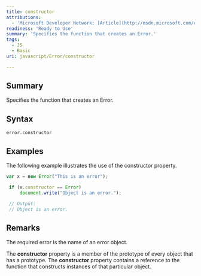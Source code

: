 ```yaml
---
title: constructor
attributions:
  - 'Microsoft Developer Network: [Article](http://msdn.microsoft.com/en-us/library/ie/jj155181(v=vs.94).aspx)'
readiness: 'Ready to Use'
summary: 'Specifies the function that creates an Error.'
tags:
  - JS
  - Basic
uri: javascript/Error/constructor

---
```

## Summary

Specifies the function that creates an Error.

## Syntax

    error.constructor

## Examples

The following example illustrates the use of the constructor property.

``` js
var x = new Error("This is an error");

 if (x.constructor == Error)
     document.write("Object is an error.");

 // Output:
 // Object is an error.
```

## Remarks

The required error is the name of an error object.

The **constructor** property is a member of the prototype of every object that has a prototype. The **constructor** property contains a reference to the function that constructs instances of that particular object.

